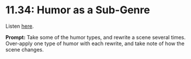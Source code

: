 # 11.34: Humor as a Sub-Genre 

Listen [here](http://www.writingexcuses.com/2016/08/21/11-34-humor-as-a-sub-genre/). 

**Prompt:** Take some of the humor types, and rewrite a scene several times. Over-apply one type of humor with each rewrite, and take note of how the scene changes.
